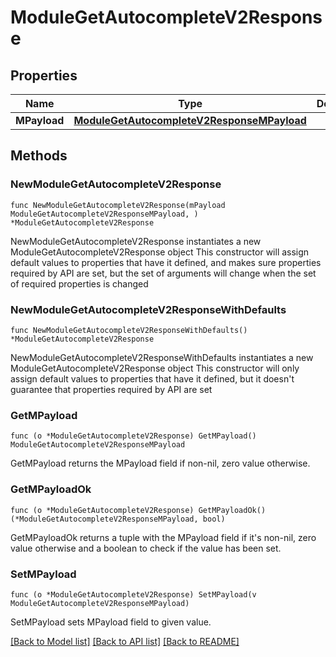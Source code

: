 # ModuleGetAutocompleteV2Response

## Properties

Name | Type | Description | Notes
------------ | ------------- | ------------- | -------------
**MPayload** | [**ModuleGetAutocompleteV2ResponseMPayload**](ModuleGetAutocompleteV2ResponseMPayload.md) |  | 

## Methods

### NewModuleGetAutocompleteV2Response

`func NewModuleGetAutocompleteV2Response(mPayload ModuleGetAutocompleteV2ResponseMPayload, ) *ModuleGetAutocompleteV2Response`

NewModuleGetAutocompleteV2Response instantiates a new ModuleGetAutocompleteV2Response object
This constructor will assign default values to properties that have it defined,
and makes sure properties required by API are set, but the set of arguments
will change when the set of required properties is changed

### NewModuleGetAutocompleteV2ResponseWithDefaults

`func NewModuleGetAutocompleteV2ResponseWithDefaults() *ModuleGetAutocompleteV2Response`

NewModuleGetAutocompleteV2ResponseWithDefaults instantiates a new ModuleGetAutocompleteV2Response object
This constructor will only assign default values to properties that have it defined,
but it doesn't guarantee that properties required by API are set

### GetMPayload

`func (o *ModuleGetAutocompleteV2Response) GetMPayload() ModuleGetAutocompleteV2ResponseMPayload`

GetMPayload returns the MPayload field if non-nil, zero value otherwise.

### GetMPayloadOk

`func (o *ModuleGetAutocompleteV2Response) GetMPayloadOk() (*ModuleGetAutocompleteV2ResponseMPayload, bool)`

GetMPayloadOk returns a tuple with the MPayload field if it's non-nil, zero value otherwise
and a boolean to check if the value has been set.

### SetMPayload

`func (o *ModuleGetAutocompleteV2Response) SetMPayload(v ModuleGetAutocompleteV2ResponseMPayload)`

SetMPayload sets MPayload field to given value.



[[Back to Model list]](../README.md#documentation-for-models) [[Back to API list]](../README.md#documentation-for-api-endpoints) [[Back to README]](../README.md)


